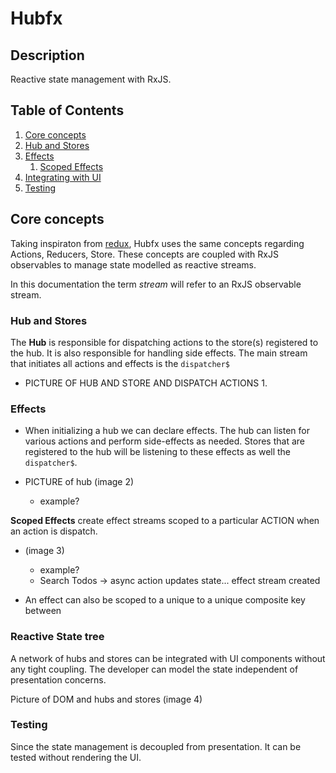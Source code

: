 # Hubfx

## Description

Reactive state management with RxJS.

## Table of Contents

1. [Core concepts](#core-concepts)
  1. [Hub and Stores](#hub-stores)
  1. [Effects](#effects)
     1. [Scoped Effects](#scoped-effects)
  1. [Integrating with UI](#integration)
  1. [Testing](#testing)
  
  


## Core concepts <a name="core-concepts"></a>

Taking inspiraton from [redux](https://redux.js.org/introduction/core-concepts), Hubfx uses the same concepts regarding Actions, Reducers, Store. These concepts are coupled with RxJS observables to manage state modelled as reactive streams.

In this documentation the term *stream* will refer to an RxJS observable stream.

### Hub and Stores <a name="hub-stores"></a>

The **Hub** is responsible for dispatching actions to the store(s) registered to the hub. It is also responsible for handling side effects. The main stream that initiates all actions and effects is the `dispatcher$` 

- PICTURE OF HUB AND STORE AND DISPATCH ACTIONS 1.

### Effects<a name="effects"></a>

- When initializing a hub we can declare effects. The hub can listen for various actions and perform side-effects as needed. Stores that are registered to the hub will be listening to these effects as well the `dispatcher$`.

- PICTURE of hub (image 2)
  - example?

**Scoped Effects** create effect streams scoped to a particular ACTION when an action is dispatch.<a name="scoped-effects"></a>

  - (image 3)
    - example?
    - Search Todos  -> async action updates state... effect stream created

- An effect can also be scoped to a unique to a unique composite key between

### Reactive State tree <a name="state-tree"></a>

A network of hubs and stores can be integrated with UI components without any tight coupling. The developer can model the state independent of presentation concerns.

Picture of DOM and hubs and stores (image 4)

### Testing <a name="testing"></a>

Since the state management is decoupled from presentation. It can be tested without rendering the UI.